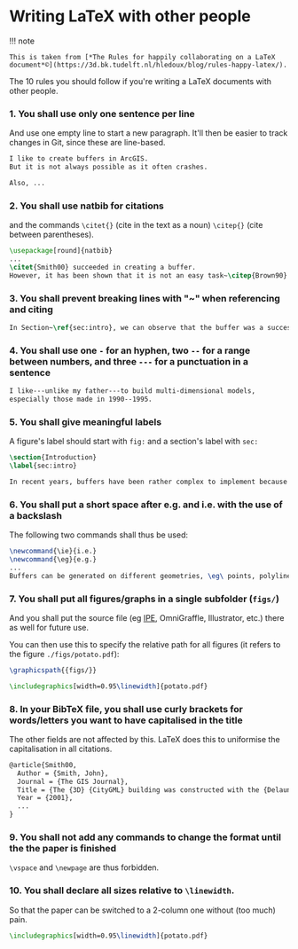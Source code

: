 
# Writing LaTeX with other people

!!! note

    This is taken from [*The Rules for happily collaborating on a LaTeX document*©](https://3d.bk.tudelft.nl/hledoux/blog/rules-happy-latex/).

The 10 rules you should follow if you're writing a LaTeX documents with other people.


### 1. You shall use only one sentence per line

And use one empty line to start a new paragraph.
It'll then be easier to track changes in Git, since these are line-based.

```tex
I like to create buffers in ArcGIS.
But it is not always possible as it often crashes.

Also, ...
```


### 2. You shall use natbib for citations

and the commands `\citet{}` (cite in the text as a noun) `\citep{}` (cite between parentheses). 

```tex
\usepackage[round]{natbib}
...
\citet{Smith00} succeeded in creating a buffer.
However, it has been shown that it is not an easy task~\citep{Brown90}.
```


### 3. You shall prevent breaking lines with "~" when referencing and citing

```tex
In Section~\ref{sec:intro}, we can observe that the buffer was a success~\citep{Smith99}.
```


### 4. You shall use one `-` for an hyphen, two `--` for a range between numbers, and three `---` for a punctuation in a sentence

```tex
I like---unlike my father---to build multi-dimensional models, 
especially those made in 1990--1995.
```


### 5. You shall give meaningful labels
A figure's label should start with `fig:` and a section's label with `sec:`

```tex
\section{Introduction}  
\label{sec:intro}

In recent years, buffers have been rather complex to implement because ...
```


### 6. You shall put a short space after e.g. and i.e. with the use of a backslash

The following two commands shall thus be used:

```tex
\newcommand{\ie}{i.e.}
\newcommand{\eg}{e.g.}
...
Buffers can be generated on different geometries, \eg\ points, polylines and polygons.
```


### 7. You shall put all figures/graphs in a single subfolder (`figs/`)

And you shall put the source file (eg [IPE](http://ipe7.sourceforge.net), OmniGraffle, Illustrator, etc.) there as well for future use.

You can then use this to specify the relative path for all figures (it refers to the figure `./figs/potato.pdf`):

```tex
\graphicspath{{figs/}}

\includegraphics[width=0.95\linewidth]{potato.pdf}
```

### 8. In your BibTeX file, you shall use curly brackets for words/letters you want to have capitalised in the title

The other fields are not affected by this. LaTeX does this to uniformise the capitalisation in all citations.

```tex
@article{Smith00,
  Author = {Smith, John},
  Journal = {The GIS Journal},
  Title = {The {3D} {CityGML} building was constructed with the {Delaunay} triangulation},
  Year = {2001},
  ...
}
```


### 9. You shall not add any commands to change the format until the the paper is finished

`\vspace` and `\newpage` are thus forbidden.


### 10. You shall declare all sizes relative to `\linewidth`.

So that the paper can be switched to a 2-column one without (too much) pain.

```tex
\includegraphics[width=0.95\linewidth]{potato.pdf}
```
